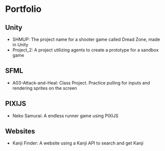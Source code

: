 # Portfolio

## Unity
- SHMUP: The project name for a shooter game called Dread Zone, made in Unity
- Project_2: A project utilizing agents to create a prototype for a sandbox game

## SFML
- A03-Attack-and-Heal: Class Project. Practice pulling for inputs and rendering sprites on the screen

## PIXIJS
- Neko Samurai: A endless runner game using PIXIJS

## Websites
- Kanji Finder: A website using a Kanji API to search and get Kanji

